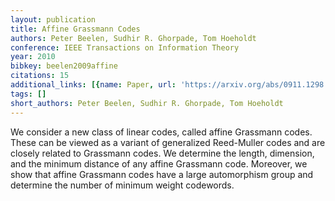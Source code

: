 ```yaml
---
layout: publication
title: Affine Grassmann Codes
authors: Peter Beelen, Sudhir R. Ghorpade, Tom Hoeholdt
conference: IEEE Transactions on Information Theory
year: 2010
bibkey: beelen2009affine
citations: 15
additional_links: [{name: Paper, url: 'https://arxiv.org/abs/0911.1298'}]
tags: []
short_authors: Peter Beelen, Sudhir R. Ghorpade, Tom Hoeholdt
---
```

We consider a new class of linear codes, called affine Grassmann codes. These
can be viewed as a variant of generalized Reed-Muller codes and are closely
related to Grassmann codes. We determine the length, dimension, and the minimum
distance of any affine Grassmann code. Moreover, we show that affine Grassmann
codes have a large automorphism group and determine the number of minimum
weight codewords.